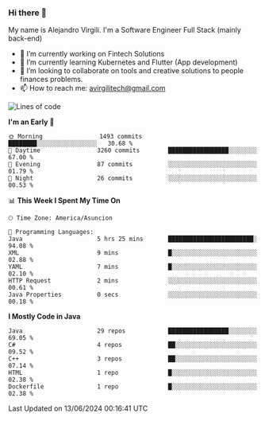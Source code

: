 ### Hi there 👋

My name is Alejandro Virgili. I'm a Software Engineer Full Stack (mainly back-end)


- 🔭 I’m currently working on Fintech Solutions
- 🌱 I’m currently learning Kubernetes and Flutter (App development)
- 👯 I’m looking to collaborate on tools and creative solutions to people finances problems.
- 📫 How to reach me: avirgilitech@gmail.com
  
<!--START_SECTION:waka-->
![Lines of code](https://img.shields.io/badge/From%20Hello%20World%20I%27ve%20Written-559.0%20thousand%20lines%20of%20code-blue)

**I'm an Early 🐤** 

```text
🌞 Morning                1493 commits        ████████░░░░░░░░░░░░░░░░░   30.68 % 
🌆 Daytime                3260 commits        █████████████████░░░░░░░░   67.00 % 
🌃 Evening                87 commits          ░░░░░░░░░░░░░░░░░░░░░░░░░   01.79 % 
🌙 Night                  26 commits          ░░░░░░░░░░░░░░░░░░░░░░░░░   00.53 % 
```


📊 **This Week I Spent My Time On** 

```text
🕑︎ Time Zone: America/Asuncion

💬 Programming Languages: 
Java                     5 hrs 25 mins       ████████████████████████░   94.08 % 
XML                      9 mins              █░░░░░░░░░░░░░░░░░░░░░░░░   02.88 % 
YAML                     7 mins              █░░░░░░░░░░░░░░░░░░░░░░░░   02.10 % 
HTTP Request             2 mins              ░░░░░░░░░░░░░░░░░░░░░░░░░   00.61 % 
Java Properties          0 secs              ░░░░░░░░░░░░░░░░░░░░░░░░░   00.18 % 
```

**I Mostly Code in Java** 

```text
Java                     29 repos            █████████████████░░░░░░░░   69.05 % 
C#                       4 repos             ██░░░░░░░░░░░░░░░░░░░░░░░   09.52 % 
C++                      3 repos             ██░░░░░░░░░░░░░░░░░░░░░░░   07.14 % 
HTML                     1 repo              █░░░░░░░░░░░░░░░░░░░░░░░░   02.38 % 
Dockerfile               1 repo              █░░░░░░░░░░░░░░░░░░░░░░░░   02.38 % 
```




 Last Updated on 13/06/2024 00:16:41 UTC
<!--END_SECTION:waka-->
